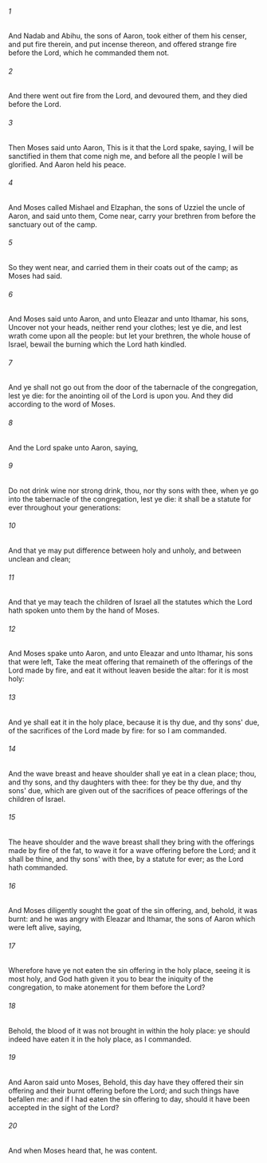 ###### 1
And Nadab and Abihu, the sons of Aaron, took either of them his censer, and put fire therein, and put incense thereon, and offered strange fire before the Lord, which he commanded them not.

###### 2
And there went out fire from the Lord, and devoured them, and they died before the Lord.

###### 3
Then Moses said unto Aaron, This is it that the Lord spake, saying, I will be sanctified in them that come nigh me, and before all the people I will be glorified. And Aaron held his peace.

###### 4
And Moses called Mishael and Elzaphan, the sons of Uzziel the uncle of Aaron, and said unto them, Come near, carry your brethren from before the sanctuary out of the camp.

###### 5
So they went near, and carried them in their coats out of the camp; as Moses had said.

###### 6
And Moses said unto Aaron, and unto Eleazar and unto Ithamar, his sons, Uncover not your heads, neither rend your clothes; lest ye die, and lest wrath come upon all the people: but let your brethren, the whole house of Israel, bewail the burning which the Lord hath kindled.

###### 7
And ye shall not go out from the door of the tabernacle of the congregation, lest ye die: for the anointing oil of the Lord is upon you. And they did according to the word of Moses.

###### 8
And the Lord spake unto Aaron, saying,

###### 9
Do not drink wine nor strong drink, thou, nor thy sons with thee, when ye go into the tabernacle of the congregation, lest ye die: it shall be a statute for ever throughout your generations:

###### 10
And that ye may put difference between holy and unholy, and between unclean and clean;

###### 11
And that ye may teach the children of Israel all the statutes which the Lord hath spoken unto them by the hand of Moses.

###### 12
And Moses spake unto Aaron, and unto Eleazar and unto Ithamar, his sons that were left, Take the meat offering that remaineth of the offerings of the Lord made by fire, and eat it without leaven beside the altar: for it is most holy:

###### 13
And ye shall eat it in the holy place, because it is thy due, and thy sons' due, of the sacrifices of the Lord made by fire: for so I am commanded.

###### 14
And the wave breast and heave shoulder shall ye eat in a clean place; thou, and thy sons, and thy daughters with thee: for they be thy due, and thy sons' due, which are given out of the sacrifices of peace offerings of the children of Israel.

###### 15
The heave shoulder and the wave breast shall they bring with the offerings made by fire of the fat, to wave it for a wave offering before the Lord; and it shall be thine, and thy sons' with thee, by a statute for ever; as the Lord hath commanded.

###### 16
And Moses diligently sought the goat of the sin offering, and, behold, it was burnt: and he was angry with Eleazar and Ithamar, the sons of Aaron which were left alive, saying,

###### 17
Wherefore have ye not eaten the sin offering in the holy place, seeing it is most holy, and God hath given it you to bear the iniquity of the congregation, to make atonement for them before the Lord?

###### 18
Behold, the blood of it was not brought in within the holy place: ye should indeed have eaten it in the holy place, as I commanded.

###### 19
And Aaron said unto Moses, Behold, this day have they offered their sin offering and their burnt offering before the Lord; and such things have befallen me: and if I had eaten the sin offering to day, should it have been accepted in the sight of the Lord?

###### 20
And when Moses heard that, he was content.

